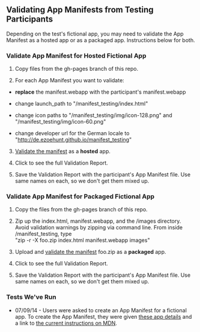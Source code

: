 ## Validating App Manifests from Testing Participants 

Depending on the test's fictional app, you may need to validate the App Manifest as a hosted app or as a packaged app. Instructions below for both.

### Validate App Manifest for Hosted Fictional App

1. Copy files from the gh-pages branch of this repo.

2. For each App Manifest you want to validate:

- **replace** the manifest.webapp with the participant's manifest.webapp

- change launch_path to "/manifest_testing/index.html"

- change icon paths to "/manifest_testing/img/icon-128.png" and "/manifest_testing/img/icon-60.png"

- change developer url for the German locale to "http://de.ezoehunt.github.io/manifest_testing"
3. [Validate the manifest][1] as a **hosted** app.

4. Click to see the full Validation Report.

5. Save the Validation Report with the participant's App Manifest file. Use same names on each, so we don't get them mixed up.


### Validate App Manifest for Packaged Fictional App

1. Copy the files from the gh-pages branch of this repo.

2. Zip up the index.html, manifest.webapp, and the /images directory. Avoid validation warnings by zipping via command line. From inside /manifest_testing, type<br/>"zip -r -X foo.zip index.html manifest.webapp images"

2. Upload and [validate the manifest][1] foo.zip as a **packaged** app. 

2. Click to see the full Validation Report.

3. Save the Validation Report with the participant's App Manifest file. Use same names on each, so we don't get them mixed up.


### Tests We've Run
* 07/09/14 - Users were asked to create an App Manifest for a fictional app. To create the App Manifest, they were given [these app details][2] and a link to [the current instructions on MDN][3].



[1]: https://marketplace.firefox.com/developers/validator

[2]: http://brampitoyo.github.io/sample-marketplace-app/find-my-friends.html

[3]: https://developer.mozilla.org/en-US/Apps/Build/Manifest